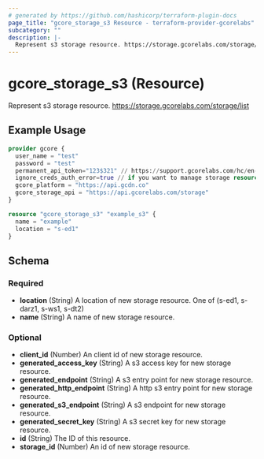 ```yaml
---
# generated by https://github.com/hashicorp/terraform-plugin-docs
page_title: "gcore_storage_s3 Resource - terraform-provider-gcorelabs"
subcategory: ""
description: |-
  Represent s3 storage resource. https://storage.gcorelabs.com/storage/list
---
```


# gcore_storage_s3 (Resource)

Represent s3 storage resource. https://storage.gcorelabs.com/storage/list

## Example Usage

```terraform
provider gcore {
  user_name = "test"
  password = "test"
  permanent_api_token="123$321" // https://support.gcorelabs.com/hc/en-us/articles/360018625617-API-tokens
  ignore_creds_auth_error=true // if you want to manage storage resource only and provide permanent_api_token without user_name & password
  gcore_platform = "https://api.gcdn.co"
  gcore_storage_api = "https://api.gcorelabs.com/storage"
}

resource "gcore_storage_s3" "example_s3" {
  name = "example"
  location = "s-ed1"
}
```

<!-- schema generated by tfplugindocs -->
## Schema

### Required

- **location** (String) A location of new storage resource. One of (s-ed1, s-darz1, s-ws1, s-dt2)
- **name** (String) A name of new storage resource.

### Optional

- **client_id** (Number) An client id of new storage resource.
- **generated_access_key** (String) A s3 access key for new storage resource.
- **generated_endpoint** (String) A s3 entry point for new storage resource.
- **generated_http_endpoint** (String) A http s3 entry point for new storage resource.
- **generated_s3_endpoint** (String) A s3 endpoint for new storage resource.
- **generated_secret_key** (String) A s3 secret key for new storage resource.
- **id** (String) The ID of this resource.
- **storage_id** (Number) An id of new storage resource.


